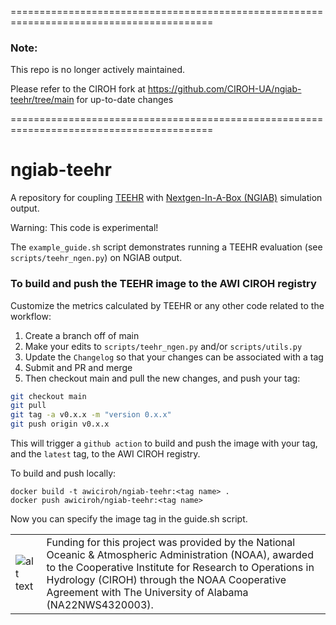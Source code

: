 =========================================================================================
### Note: 

This repo is no longer actively maintained. 

Please refer to the CIROH fork
at https://github.com/CIROH-UA/ngiab-teehr/tree/main
for up-to-date changes

=========================================================================================

# ngiab-teehr
A repository for coupling [TEEHR](https://rtiinternational.github.io/teehr/) with [Nextgen-In-A-Box (NGIAB)](https://github.com/jameshalgren/NGIAB-CloudInfra) simulation output.

Warning: This code is experimental!

The `example_guide.sh` script demonstrates running a TEEHR evaluation (see `scripts/teehr_ngen.py`) on NGIAB output.

### To build and push the TEEHR image to the AWI CIROH registry

Customize the metrics calculated by TEEHR or any other code related to the workflow:

1. Create a branch off of main
2. Make your edits to `scripts/teehr_ngen.py` and/or `scripts/utils.py`
3. Update the `Changelog` so that your changes can be associated with a tag
4. Submit and PR and merge
5. Then checkout main and pull the new changes, and push your tag:
```bash
git checkout main
git pull
git tag -a v0.x.x -m "version 0.x.x"
git push origin v0.x.x
```

This will trigger a `github action` to build and push the image with your tag, and the `latest` tag, to the AWI CIROH registry.

To build and push locally:
```
docker build -t awiciroh/ngiab-teehr:<tag name> .
docker push awiciroh/ngiab-teehr:<tag name>
```

Now you can specify the image tag in the guide.sh script.

| | |
| --- | --- |
| ![alt text](https://ciroh.ua.edu/wp-content/uploads/2022/08/CIROHLogo_200x200.png) | Funding for this project was provided by the National Oceanic & Atmospheric Administration (NOAA), awarded to the Cooperative Institute for Research to Operations in Hydrology (CIROH) through the NOAA Cooperative Agreement with The University of Alabama (NA22NWS4320003). |
